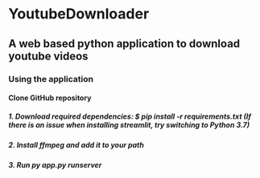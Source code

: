 # YoutubeDownloader
## A web based python application to download youtube videos
### Using the application
#### Clone GitHub repository
##### 1. Download required dependencies: $ pip install -r requirements.txt (If there is an issue when installing streamlit, try switching to Python 3.7)
##### 2. Install ffmpeg and add it to your path
##### 3. Run py app.py runserver
